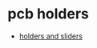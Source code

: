 # pcb holders

* [holders and sliders](https://drive.google.com/drive/folders/1qsmhNbLSZDgMyHw2EXEkUgEORTcXtUun)